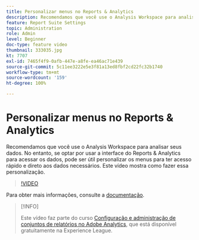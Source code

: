 ```yaml
---
title: Personalizar menus no Reports & Analytics
description: Recomendamos que você use o Analysis Workspace para analisar seus dados. No entanto, se optar por usar a interface do Reports & Analytics para acessar os dados, pode ser útil personalizar os menus para ter acesso rápido e direto aos dados necessários. Este vídeo mostra como fazer essa personalização.
feature: Report Suite Settings
topic: Administration
role: Admin
level: Beginner
doc-type: feature video
thumbnail: 333035.jpg
kt: 7707
exl-id: 7465f4f9-0afb-447e-a8fe-ea46ac71e439
source-git-commit: 5c11ee3222e5e3f81a13ed8fbf2cd22fc32b1740
workflow-type: tm+mt
source-wordcount: '159'
ht-degree: 100%

---
```


# Personalizar menus no Reports &amp; Analytics

Recomendamos que você use o Analysis Workspace para analisar seus dados. No entanto, se optar por usar a interface do Reports &amp; Analytics para acessar os dados, pode ser útil personalizar os menus para ter acesso rápido e direto aos dados necessários. Este vídeo mostra como fazer essa personalização.

>[!VIDEO](https://video.tv.adobe.com/v/333035/?quality=12&learn=on)

Para obter mais informações, consulte a [documentação](https://experienceleague.adobe.com/docs/analytics/admin/admin-tools/customize-menus.html?lang=pt-BR).

>[!INFO]
>
> Este vídeo faz parte do curso [Configuração e administração de conjuntos de relatórios no Adobe Analytics](https://experienceleague.adobe.com/?recommended=Analytics-A-1-2021.1.administration&amp;lang=pt-BR), que está disponível gratuitamente na Experience League.